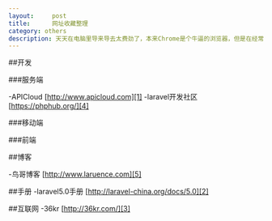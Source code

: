```yaml
---
layout:		post
title:		网址收藏整理
category: others
description: 天天在电脑里导来导去太费劲了，本来Chrome是个牛逼的浏览器，但是在经常连不上Google帐号。
---
```


##开发

###服务端

-APICloud [http://www.apicloud.com][1]
-laravel开发社区 [https://phphub.org/][4]

###移动端

###前端

##博客

-鸟哥博客 [http://www.laruence.com][5]


##手册
-laravel5.0手册 [http://laravel-china.org/docs/5.0][2]

##互联网
-36kr [http://36kr.com/][3]





[1]: http://www.apicloud.com "www.apicloud.com"
[2]: http://laravel-china.org/docs/5.0 "laravel5"
[3]: http://36kr.com/ "36kr"
[4]: https://phphub.org/ "laravel开发社区"
[5]: http://www.laruence.com "鸟哥博客"